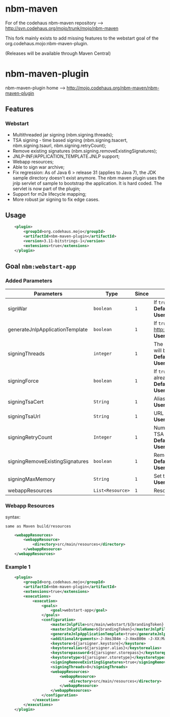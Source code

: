 nbm-maven
=========

For of the codehaus nbm-maven repository --> http://svn.codehaus.org/mojo/trunk/mojo/nbm-maven

This fork mainly exists to add missing features to the webstart goal of the org.codehaus.mojo:nbm-maven-plugin.

(Releases will be available through Maven Central)

# nbm-maven-plugin

nbm-maven-plugin home --> http://mojo.codehaus.org/nbm-maven/nbm-maven-plugin

## Features

### Webstart

* Multithreaded jar signing (nbm.signing.threads);
* TSA signing - time based signing (nbm.signing.tsacert, nbm.signing.tsaurl, nbm.signing.retryCount);
* Remove existing signatures (nbm.signing.removeExistingSignatures);
* JNLP-INF/APPLICATION_TEMPLATE.JNLP support;
* Webapp resources;
* Able to sign war archive;
* Fix regression: As of Java 6 > release 31 (applies to Java 7), the JDK sample directory doesn't exist anymore. The nbm maven plugin uses the jnlp servlet of sample to bootstrap the application. It is hard coded. The servlet is now part of the plugin;
* Support for m2e lifecycle mapping;
* More robust jar signing to fix edge cases.

## Usage

```xml
    <plugin>
        <groupId>org.codehaus.mojo</groupId>
        <artifactId>nbm-maven-plugin</artifactId>
        <version>3.11-bitstrings-1</version>
        <extensions>true</extensions>
    </plugin>
```

## Goal `nbm:webstart-app`

### Added Parameters

|Parameters|Type|Since|Description|
|----------|----|-----|-----------|
|signWar|`boolean`|`1`|If `true` the Web Archive (war) will be signed. <br/>**Default: `false`** <br/>**User Property: `nbm.webstart.signWar`**|
|generateJnlpApplicationTemplate|`boolean`|`1`|If `true`, create JNLP-INF/APPLICATION_TEMPLATE.JNLP from the jnlp. See http://docs.oracle.com/javase/7/docs/technotes/guides/jweb/signedJNLP.html. <br/>**User Property: `nbm.webstart.generateJnlpApplicationTemplate`**|
|signingThreads|`integer`|`1`|The number of threads that should be used to sign the jars. If set to zero (0) it will be set to the number of processors. <br/>**Default: `0`** <br/>**User Property: `nbm.signing.threads`**|
|signingForce|`boolean`|`1`|If `true`, force signing of the jar file even if it doesn't seem to be out of date or already signed. <br/>**Default: `true`** <br/>**User Property: `nbm.signing.force`**|
|signingTsaCert|`String`|`1`|Alias in the keystore for a timestamp authority for timestamped JAR files. <br/>**User Property: `nbm.signing.tsacert`**|
|signingTsaUrl|`String`|`1`|URL for a timestamp authority for timestamped JAR files. <br/>**User Property: `nbm.signing.tsaurl`**|
|signingRetryCount|`Integer`|`1`|Number of retries before giving up if some connection problem occur while TSA signing (TSA URL). <br/>**Default: `5`** <br/>**User Property: `nbm.signing.retryCount`**|
|signingRemoveExistingSignatures|`boolean`|`1`|Remove any existing signature from the jar before signing. <br/>**Default: `false`** <br/>**User Property: `nbm.signing.removeExistingSignatures`**|
|signingMaxMemory|`String`|`1`|Set the maximum memory for the jar signer. <br/>**User Property: `nbm.signing.maxMemory`**|
|webappResources|`List<Resource>`|`1`|Resources that should be included in the web archive (war).|

### Webapp Resources

syntax:
    
    same as Maven build/resources

```xml
    <webappResources>
        <webappResource>
            <directory>src/main/resources</directory>
        </webappResource>
    </webappResources>
```

### Example 1

```xml
    <plugin>
        <groupId>org.codehaus.mojo</groupId>
        <artifactId>nbm-maven-plugin</artifactId>
        <extensions>true</extensions>
        <executions>
            <execution>
                <goals>
                    <goal>webstart-app</goal>
                </goals>
                <configuration>
                    <masterJnlpFile>src/main/webstart/${brandingToken}.jnlp</masterJnlpFile>
                    <masterJnlpFileName>${brandingToken}</masterJnlpFileName>
                    <generateJnlpApplicationTemplate>true</generateJnlpApplicationTemplate>
                    <additionalArguments>-J-Xms384m -J-Xmx800m -J-XX:MaxPermSize=256m -J-Djava.util.Arrays.useLegacyMergeSort=true</additionalArguments>
                    <keystore>${jarsigner.keystore}</keystore>
                    <keystorealias>${jarsigner.alias}</keystorealias>
                    <keystorepassword>${jarsigner.storepass}</keystorepassword>
                    <keystoretype>${jarsigner.storetype}</keystoretype>
                    <signingRemoveExistingSignatures>true</signingRemoveExistingSignatures>
                    <signingThreads>8</signingThreads>
                    <webappResources>
                        <webappResource>
                            <directory>src/main/resources</directory>
                        </webappResource>
                    </webappResources>
                </configuration>
            </execution>
        </executions>
    </plugin>
```
